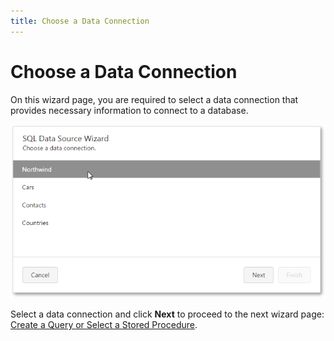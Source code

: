 ```yaml
---
title: Choose a Data Connection
---
```

# Choose a Data Connection
On this wizard page, you are required to select a data connection that provides necessary information to connect to a database.

![web-designer-report-wizard-01-choose-data-connection](../../../../../images/Img125707.png)

Select a data connection and click **Next** to proceed to the next wizard page: [Create a Query or Select a Stored Procedure](../../../../../../interface-elements-for-web/articles/report-designer/wizards/sql-data-source-wizard/adding-a-new-data-source/create-a-query-or-select-a-stored-procedure.md).